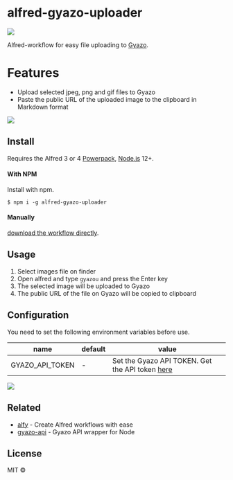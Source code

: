 # alfred-gyazo-uploader

![](https://i.gyazo.com/4ce3e6ee776197bb1269b63fb1943ca7.png)

Alfred-workflow for easy file uploading to [Gyazo](https://gyazo.com).

# Features

- Upload selected jpeg, png and gif files to Gyazo
- Paste the public URL of the uploaded image to the clipboard in Markdown format

![](https://i.gyazo.com/e4cf93b2f2b5ca0b430f62446d0efce0.gif)

## Install
Requires the Alfred 3 or 4 [Powerpack](https://www.alfredapp.com/powerpack/), [Node.js](https://nodejs.org) 12+.

#### With NPM
Install with npm.

```
$ npm i -g alfred-gyazo-uploader
```

#### Manually
[download the workflow directly](https://github.com/kawamataryo/alfred-gyazo-uploader/releases).

## Usage

1. Select images file on finder
2. Open alfred and type `gyazou` and press the Enter key
3. The selected image will be uploaded to Gyazo
4. The public URL of the file on Gyazo will be copied to clipboard

## Configuration
You need to set the following environment variables before use.

|name|default|value|
|---|---|---|
|GYAZO_API_TOKEN | - | Set the Gyazo API TOKEN. Get the API token [here](https://gyazo.com/api?lang=en) |

![](https://i.gyazo.com/bfd53087ad1706d422a5644d2c3d04b5.png)

## Related

- [alfy](https://github.com/sindresorhus/alfy) - Create Alfred workflows with ease
- [gyazo-api](https://www.npmjs.com/package/gyazo-api) - Gyazo API wrapper for Node

## License

MIT ©
